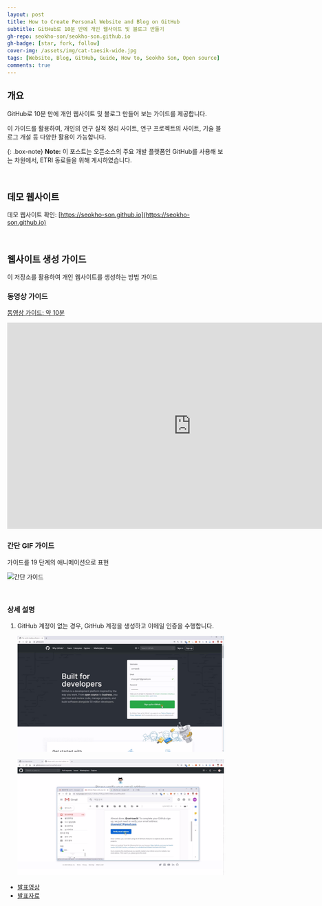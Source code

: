 ```yaml
---
layout: post
title: How to Create Personal Website and Blog on GitHub
subtitle: GitHub로 10분 만에 개인 웹사이트 및 블로그 만들기
gh-repo: seokho-son/seokho-son.github.io
gh-badge: [star, fork, follow]
cover-img: /assets/img/cat-taesik-wide.jpg
tags: [Website, Blog, GitHub, Guide, How to, Seokho Son, Open source]
comments: true
---
```


## 개요

GitHub로 10분 만에 개인 웹사이트 및 블로그 만들어 보는 가이드를 제공합니다.

이 가이드를 활용하여, 개인의 연구 실적 정리 사이트, 연구 프로젝트의 사이트, 기술 블로그 개설 등 다양한 활용이 가능합니다.

{: .box-note}
**Note:** 이 포스트는 오픈소스의 주요 개발 플랫폼인 GitHub를 사용해 보는 차원에서, ETRI 동료들을 위해 게시하였습니다. 


<br>

## 데모 웹사이트

데모 웹사이트 확인: [https://seokho-son.github.io](https://seokho-son.github.io)

<br>

## 웹사이트 생성 가이드

이 저장소를 활용하여 개인 웹사이트를 생성하는 방법 가이드

### 동영상 가이드

[동영상 가이드: 약 10분](https://www.youtube.com/watch?v=UgPZXxL2jSw)

<iframe width="854" height="480" src="https://www.youtube.com/embed/UgPZXxL2jSw" frameborder="0" allowfullscreen></iframe>

<br>

### 간단 GIF 가이드

가이드를 19 단계의 애니메이션으로 표현

![간단 가이드](../assets/img/simple-guide.gif)

<br>

### 상세 설명

1. GitHub 계정이 없는 경우, GitHub 계정을 생성하고 이메일 인증을 수행합니다.

   ![GitHub 계정 생성](../assets/img/githubpage-guide/p1.jpg)

   ![GitHub 계정 이메일 인증](../assets/img/githubpage-guide/p2.jpg)




* [발표영상](https://youtu.be/qxEnboezCFg)
* [발표자료](https://www.slideshare.net/cloud-barista/cloudbarista-2-multicloud-infrastructure-integrated-operation-management)
